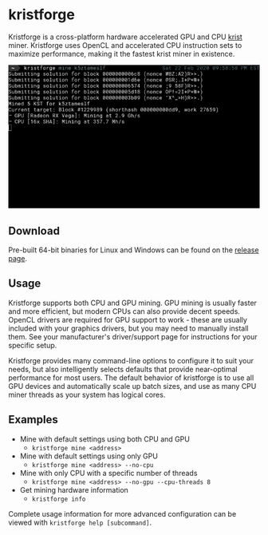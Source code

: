 # kristforge

Kristforge is a cross-platform hardware accelerated GPU and CPU [krist](https://krist.ceriat.net) miner. Kristforge uses
OpenCL and accelerated CPU instruction sets to maximize performance, making it the fastest krist miner in existence.

![Screenshot](.github/example.png)

## Download

Pre-built 64-bit binaries for Linux and Windows can be found on the
[release page](https://github.com/tmpim/kristforge/releases).

## Usage

Kristforge supports both CPU and GPU mining. GPU mining is usually faster and more efficient, but modern CPUs can also
provide decent speeds. OpenCL drivers are required for GPU support to work - these are usually included with your
graphics drivers, but you may need to manually install them. See your manufacturer's driver/support page for
instructions for your specific setup.

Kristforge provides many command-line options to configure it to suit your needs, but also intelligently selects 
defaults that provide near-optimal performance for most users. The default behavior of kristforge is to use all GPU
devices and automatically scale up batch sizes, and use as many CPU miner threads as your system has logical cores.

## Examples 

- Mine with default settings using both CPU and GPU
    - `kristforge mine <address>`
- Mine with default settings using only GPU
    - `kristforge mine <address> --no-cpu`
- Mine with only CPU with a specific number of threads
    - `kristforge mine <address> --no-gpu --cpu-threads 8`
- Get mining hardware information
    - `kristforge info`

Complete usage information for more advanced configuration can be viewed with `kristforge help [subcommand]`.

